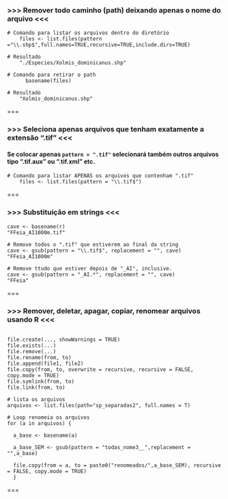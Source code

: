 ### >>> Remover todo caminho (path) deixando apenas o nome do arquivo <<<

````{r}
# Comando para listar os arquivos dentro do diretório
    files <- list.files(pattern ="\\.shp$",full.names=TRUE,recursive=TRUE,include.dirs=TRUE)

# Resultado
    "./Especies/Xolmis_dominicanus.shp" 

# Comando para retirar o path
      basename(files)

# Resultado
    "Xolmis_dominicanus.shp"
````

===

### >>> Seleciona apenas arquivos que tenham exatamente a extensão “.tif” <<<
#### Se colocar apenas `pattern = ".tif"` selecionará também outros arquivos tipo “.tif.aux” ou “.tif.xml” etc.
````{r}
# Comando para listar APENAS os arquivos que contenham ".tif"
    files <- list.files(pattern = "\\.tif$")
````    
===
### >>> Substituição em strings <<<
````{r}
cave <- basename(r)
"FFeia_AI1000m.tif"

# Remove todos o ".tif" que estiverem ao final da string
cave <- gsub(pattern = "\\.tif$", replacement = "", cave)
"FFeia_AI1000m"

# Remove ttudo que estiver depois de "_AI", inclusive.
cave <- gsub(pattern = "_AI.*", replacement = "", cave)
"FFeia"
````

===

### >>> Remover, deletar, apagar, copiar, renomear arquivos usando R <<<

````{r}

file.create(..., showWarnings = TRUE)
file.exists(...)
file.remove(...)
file.rename(from, to)
file.append(file1, file2)
file.copy(from, to, overwrite = recursive, recursive = FALSE, copy.mode = TRUE)
file.symlink(from, to)
file.link(from, to)

# lista os arquivos
arquivos <- list.files(path="sp_separadas2", full.names = T)

# Loop renomeia os arquivos
for (a in arquivos) {
  
  a_base <- basename(a)
  
  a_base_SEM <- gsub(pattern = "todas_nome3__",replacement = "",a_base)
  
  file.copy(from = a, to = paste0("renomeados/",a_base_SEM), recursive = FALSE, copy.mode = TRUE)
  }
````

===




